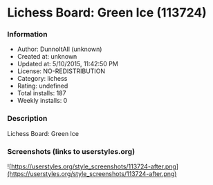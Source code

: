# Lichess Board: Green Ice (113724)

### Information
- Author: DunnoItAll (unknown)
- Created at: unknown
- Updated at: 5/10/2015, 11:42:50 PM
- License: NO-REDISTRIBUTION
- Category: lichess
- Rating: undefined
- Total installs: 187
- Weekly installs: 0


### Description
Lichess Board: Green Ice


### Screenshots (links to userstyles.org)
![https://userstyles.org/style_screenshots/113724-after.png](https://userstyles.org/style_screenshots/113724-after.png)


